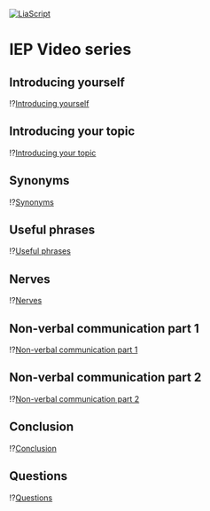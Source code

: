 <!--
author:   Mark Jacob
email:    Mark.Jacob@iuz.tu-freiberg.de
version:  0.1.0
language: en
narrator: US English Female

comment:  A series of videos with tips and phrases for using in presentations.

-->

[![LiaScript](https://raw.githubusercontent.com/LiaScript/LiaScript/master/badges/course.svg)](https://github.com/TUBAF-IUZ-LiaScript/presentation-skills/blob/main/impactful_english_presentations.md)

# IEP Video series

## Introducing yourself

!?[Introducing yourself](https://video.tu-freiberg.de/video/IEP-1-Introducing-yourself/4349372d9d69e2415729b1a3a2fab941)

## Introducing your topic

!?[Introducing your topic](https://video.tu-freiberg.de/video/IEP-2-Introducing-your-topic/5978d19af08232dfa88c03cb7ad2a14f)

## Synonyms

!?[Synonyms](https://video.tu-freiberg.de/video/IEP-3-Synonyms/c2230053b26249e624c2476f8c7a409a)

## Useful phrases

!?[Useful phrases](https://video.tu-freiberg.de/video/IEP-4-Useful-phrases/3bebb19a2d1f9c8fa2a6c4d338134561)

## Nerves

!?[Nerves](https://video.tu-freiberg.de/video/IEP-5-Nerves/89bf38bd9dc6eb725746648b05e67c75)

## Non-verbal communication part 1

!?[Non-verbal communication part 1](https://video.tu-freiberg.de/video/IEP-6-Non2Dverbal-communication-p1/d5b08cd5a5b7ffcd076acfcf29fa1b30)

## Non-verbal communication part 2

!?[Non-verbal communication part 2](https://video.tu-freiberg.de/video/IEP-6-Non2Dverbal-communication-p2/892ed954c1bb2fc53f5a6efaf97f0e4f)

## Conclusion

!?[Conclusion](https://video.tu-freiberg.de/video/IEP-7-Conclusion/04a93eca656810677743ff2488fda44b)

## Questions

!?[Questions](https://video.tu-freiberg.de/video/IEP-8-Questions/e87b984068e6be6ac2d41d9941e133dd)